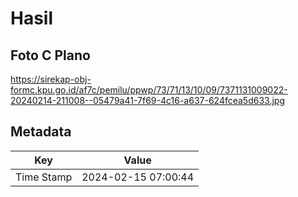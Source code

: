 # Hasil

## Foto C Plano

https://sirekap-obj-formc.kpu.go.id/af7c/pemilu/ppwp/73/71/13/10/09/7371131009022-20240214-211008--05479a41-7f69-4c16-a637-624fcea5d633.jpg


## Metadata

| Key        | Value               |
| ---------- | ------------------- |
| Time Stamp | 2024-02-15 07:00:44 |



